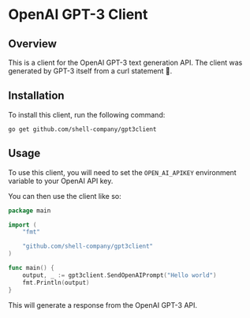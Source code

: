 
# OpenAI GPT-3 Client

## Overview

This is a client for the OpenAI GPT-3 text generation API. The client was generated by GPT-3 itself from a curl statement 🤖.

## Installation

To install this client, run the following command:

```
go get github.com/shell-company/gpt3client
```

## Usage

To use this client, you will need to set the `OPEN_AI_APIKEY` environment variable to your OpenAI API key.

You can then use the client like so:

```go
package main

import (
	"fmt"

	"github.com/shell-company/gpt3client"
)

func main() {
	output, _ := gpt3client.SendOpenAIPrompt("Hello world")
	fmt.Println(output)
}
```

This will generate a response from the OpenAI GPT-3 API.

